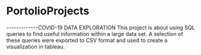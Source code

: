 # PortolioProjects

-------------COVID-19 DATA EXPLORATION
This project is about using SQL queries to find useful information within a large data set.  A selection of these queries were exported to CSV format and used to create a visualization in tableau.
